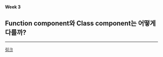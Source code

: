 
#### Week 3

## Function component와 Class component는 어떻게 다를까?

---

[링크](https://sangcho.tistory.com/entry/Function-component%EC%99%80-Class-component%EB%8A%94-%EC%96%B4%EB%96%BB%EA%B2%8C-%EB%8B%A4%EB%A5%BC%EA%B9%8C)